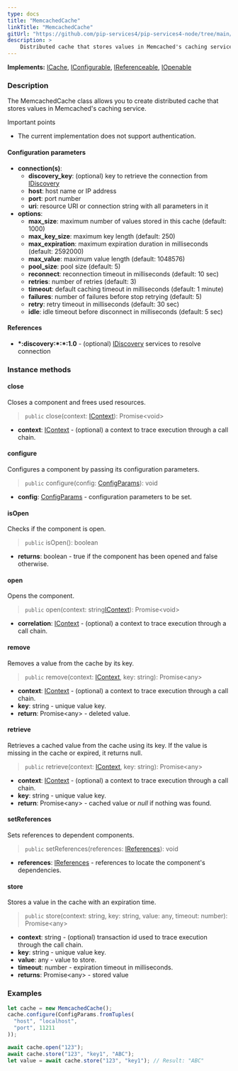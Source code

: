 ```yaml
---
type: docs
title: "MemcachedCache"
linkTitle: "MemcachedCache"
gitUrl: "https://github.com/pip-services4/pip-services4-node/tree/main/pip-services4-memcached-node"
description: >
    Distributed cache that stores values in Memcached's caching service.
---
```


**Implements:** [ICache](../../../logic/cache/icache), [IConfigurable](../../../components/config/iconfigurable), [IReferenceable](../../../components/refer/ireferenceable), [IOpenable](../../../components/run/iopenable)

### Description
The MemcachedCache class allows you to create distributed cache that stores values in Memcached's caching service. 

Important points

- The current implementation does not support authentication.

#### Configuration parameters

- **connection(s)**:           
    - **discovery_key**: (optional) key to retrieve the connection from [IDiscovery](../../../config/connect/idiscovery)
    - **host**: host name or IP address
    - **port**: port number
    - **uri**: resource URI or connection string with all parameters in it
- **options**:
    - **max_size**: maximum number of values stored in this cache (default: 1000)        
    - **max_key_size**: maximum key length (default: 250)
    - **max_expiration**: maximum expiration duration in milliseconds (default: 2592000)
    - **max_value**: maximum value length (default: 1048576)
    - **pool_size**: pool size (default: 5)
    - **reconnect**: reconnection timeout in milliseconds (default: 10 sec)
    - **retries**: number of retries (default: 3)
    - **timeout**: default caching timeout in milliseconds (default: 1 minute)
    - **failures**: number of failures before stop retrying (default: 5)
    - **retry**: retry timeout in milliseconds (default: 30 sec)
    - **idle**: idle timeout before disconnect in milliseconds (default: 5 sec)


#### References

- **\*:discovery:\*:\*:1.0** - (optional) [IDiscovery](../../../config/connect/idiscovery) services to resolve connection


### Instance methods

#### close
Closes a component and frees used resources.

> `public` close(context: [IContext](../../../components/context/icontext)): Promise\<void\>

- **context**: [IContext](../../../components/context/icontext) - (optional) a context to trace execution through a call chain.

#### configure
Configures a component by passing its configuration parameters.

> `public` configure(config: [ConfigParams](../../../components/config/config_params)): void

- **config**: [ConfigParams](../../../components/config/config_params) - configuration parameters to be set.

#### isOpen
Checks if the component is open.

> `public` isOpen(): boolean

- **returns**: boolean - true if the component has been opened and false otherwise.


#### open
Opens the component.
> `public` open(context: string[IContext](../../../components/context/icontext)): Promise\<void\>

- **correlation**: [IContext](../../../components/context/icontext) - (optional) a context to trace execution through a call chain.


#### remove
Removes a value from the cache by its key.

> `public` remove(context: [IContext](../../../components/context/icontext), key: string): Promise\<any\>

- **context**: [IContext](../../../components/context/icontext) - (optional) a context to trace execution through a call chain.
- **key**: string - unique value key.
- **return**: Promise\<any\> - deleted value.

#### retrieve
Retrieves a cached value from the cache using its key.
If the value is missing in the cache or expired, it returns null.

> `public` retrieve(context: [IContext](../../../components/context/icontext), key: string): Promise\<any\>

- **context**: [IContext](../../../components/context/icontext) - (optional) a context to trace execution through a call chain.
- **key**: string - unique value key.
- **return**: Promise\<any\> - cached value or *null* if nothing was found.

#### setReferences
Sets references to dependent components.

> `public` setReferences(references: [IReferences](../../../components/refer/ireferences)): void

- **references**: [IReferences](../../../components/refer/ireferences) - references to locate the component's dependencies.

#### store
Stores a value in the cache with an expiration time.

> `public` store(context: string, key: string, value: any, timeout: number): Promise\<any\>

- **context**: string - (optional) transaction id used to trace execution through the call chain.
- **key**: string - unique value key.
- **value**: any - value to store.
- **timeout**: number - expiration timeout in milliseconds.
- **returns**: Promise\<any\> - stored value


### Examples

```typescript
let cache = new MemcachedCache();
cache.configure(ConfigParams.fromTuples(
  "host", "localhost",
  "port", 11211
));

await cache.open("123");
await cache.store("123", "key1", "ABC");
let value = await cache.store("123", "key1"); // Result: "ABC"

```
